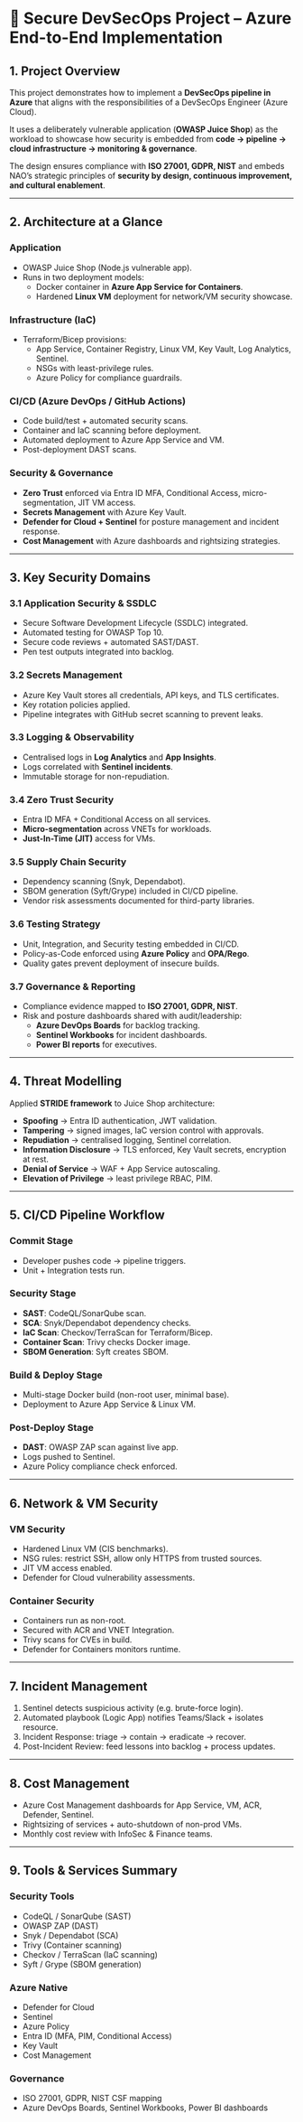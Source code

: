 # 🔹 Secure DevSecOps Project – Azure End-to-End Implementation

## 1. Project Overview
This project demonstrates how to implement a **DevSecOps pipeline in Azure** that aligns with the responsibilities of a DevSecOps Engineer (Azure Cloud).

It uses a deliberately vulnerable application (**OWASP Juice Shop**) as the workload to showcase how security is embedded from **code → pipeline → cloud infrastructure → monitoring & governance**.

The design ensures compliance with **ISO 27001, GDPR, NIST** and embeds NAO’s strategic principles of **security by design, continuous improvement, and cultural enablement**.

---

## 2. Architecture at a Glance

### Application
- OWASP Juice Shop (Node.js vulnerable app).
- Runs in two deployment models:
  - Docker container in **Azure App Service for Containers**.
  - Hardened **Linux VM** deployment for network/VM security showcase.

### Infrastructure (IaC)
- Terraform/Bicep provisions:
  - App Service, Container Registry, Linux VM, Key Vault, Log Analytics, Sentinel.
  - NSGs with least-privilege rules.
  - Azure Policy for compliance guardrails.

### CI/CD (Azure DevOps / GitHub Actions)
- Code build/test + automated security scans.
- Container and IaC scanning before deployment.
- Automated deployment to Azure App Service and VM.
- Post-deployment DAST scans.

### Security & Governance
- **Zero Trust** enforced via Entra ID MFA, Conditional Access, micro-segmentation, JIT VM access.
- **Secrets Management** with Azure Key Vault.
- **Defender for Cloud + Sentinel** for posture management and incident response.
- **Cost Management** with Azure dashboards and rightsizing strategies.

---

## 3. Key Security Domains

### 3.1 Application Security & SSDLC
- Secure Software Development Lifecycle (SSDLC) integrated.
- Automated testing for OWASP Top 10.
- Secure code reviews + automated SAST/DAST.
- Pen test outputs integrated into backlog.

### 3.2 Secrets Management
- Azure Key Vault stores all credentials, API keys, and TLS certificates.
- Key rotation policies applied.
- Pipeline integrates with GitHub secret scanning to prevent leaks.

### 3.3 Logging & Observability
- Centralised logs in **Log Analytics** and **App Insights**.
- Logs correlated with **Sentinel incidents**.
- Immutable storage for non-repudiation.

### 3.4 Zero Trust Security
- Entra ID MFA + Conditional Access on all services.
- **Micro-segmentation** across VNETs for workloads.
- **Just-In-Time (JIT)** access for VMs.

### 3.5 Supply Chain Security
- Dependency scanning (Snyk, Dependabot).
- SBOM generation (Syft/Grype) included in CI/CD pipeline.
- Vendor risk assessments documented for third-party libraries.

### 3.6 Testing Strategy
- Unit, Integration, and Security testing embedded in CI/CD.
- Policy-as-Code enforced using **Azure Policy** and **OPA/Rego**.
- Quality gates prevent deployment of insecure builds.

### 3.7 Governance & Reporting
- Compliance evidence mapped to **ISO 27001, GDPR, NIST**.
- Risk and posture dashboards shared with audit/leadership:
  - **Azure DevOps Boards** for backlog tracking.
  - **Sentinel Workbooks** for incident dashboards.
  - **Power BI reports** for executives.

---

## 4. Threat Modelling
Applied **STRIDE framework** to Juice Shop architecture:
- **Spoofing** → Entra ID authentication, JWT validation.
- **Tampering** → signed images, IaC version control with approvals.
- **Repudiation** → centralised logging, Sentinel correlation.
- **Information Disclosure** → TLS enforced, Key Vault secrets, encryption at rest.
- **Denial of Service** → WAF + App Service autoscaling.
- **Elevation of Privilege** → least privilege RBAC, PIM.

---

## 5. CI/CD Pipeline Workflow

### Commit Stage
- Developer pushes code → pipeline triggers.
- Unit + Integration tests run.

### Security Stage
- **SAST**: CodeQL/SonarQube scan.
- **SCA**: Snyk/Dependabot dependency checks.
- **IaC Scan**: Checkov/TerraScan for Terraform/Bicep.
- **Container Scan**: Trivy checks Docker image.
- **SBOM Generation**: Syft creates SBOM.

### Build & Deploy Stage
- Multi-stage Docker build (non-root user, minimal base).
- Deployment to Azure App Service & Linux VM.

### Post-Deploy Stage
- **DAST**: OWASP ZAP scan against live app.
- Logs pushed to Sentinel.
- Azure Policy compliance check enforced.

---

## 6. Network & VM Security

### VM Security
- Hardened Linux VM (CIS benchmarks).
- NSG rules: restrict SSH, allow only HTTPS from trusted sources.
- JIT VM access enabled.
- Defender for Cloud vulnerability assessments.

### Container Security
- Containers run as non-root.
- Secured with ACR and VNET Integration.
- Trivy scans for CVEs in build.
- Defender for Containers monitors runtime.

---

## 7. Incident Management
1. Sentinel detects suspicious activity (e.g. brute-force login).
2. Automated playbook (Logic App) notifies Teams/Slack + isolates resource.
3. Incident Response: triage → contain → eradicate → recover.
4. Post-Incident Review: feed lessons into backlog + process updates.

---

## 8. Cost Management
- Azure Cost Management dashboards for App Service, VM, ACR, Defender, Sentinel.
- Rightsizing of services + auto-shutdown of non-prod VMs.
- Monthly cost review with InfoSec & Finance teams.

---

## 9. Tools & Services Summary

### Security Tools
- CodeQL / SonarQube (SAST)
- OWASP ZAP (DAST)
- Snyk / Dependabot (SCA)
- Trivy (Container scanning)
- Checkov / TerraScan (IaC scanning)
- Syft / Grype (SBOM generation)

### Azure Native
- Defender for Cloud
- Sentinel
- Azure Policy
- Entra ID (MFA, PIM, Conditional Access)
- Key Vault
- Cost Management

### Governance
- ISO 27001, GDPR, NIST CSF mapping
- Azure DevOps Boards, Sentinel Workbooks, Power BI dashboards
